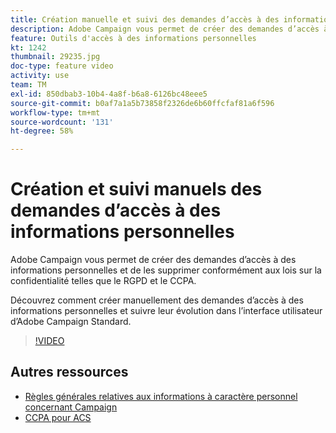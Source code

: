 ```yaml
---
title: Création manuelle et suivi des demandes d’accès à des informations personnelles via l’interface utilisateur d’Adobe Campaign
description: Adobe Campaign vous permet de créer des demandes d’accès à des informations personnelles et de les supprimer conformément aux lois sur la confidentialité telles que le RGPD et le CCPA. Découvrez comment créer manuellement des demandes d’accès à des informations personnelles et suivre leur évolution dans l’interface utilisateur d’Adobe Campaign Standard.
feature: Outils d'accès à des informations personnelles
kt: 1242
thumbnail: 29235.jpg
doc-type: feature video
activity: use
team: TM
exl-id: 850dbab3-10b4-4a8f-b6a8-6126bc48eee5
source-git-commit: b0af7a1a5b73858f2326de6b60ffcfaf81a6f596
workflow-type: tm+mt
source-wordcount: '131'
ht-degree: 58%

---
```


# Création et suivi manuels des demandes d’accès à des informations personnelles

Adobe Campaign vous permet de créer des demandes d’accès à des informations personnelles et de les supprimer conformément aux lois sur la confidentialité telles que le RGPD et le CCPA.

Découvrez comment créer manuellement des demandes d’accès à des informations personnelles et suivre leur évolution dans l’interface utilisateur d’Adobe Campaign Standard.

>[!VIDEO](https://video.tv.adobe.com/v/29235?quality=12)

## Autres ressources

* [Règles générales relatives aux informations à caractère personnel concernant Campaign](https://experienceleague.corp.adobe.com/docs/campaign-standard/using/getting-started/privacy/privacy-management.html)
* [CCPA pour ACS](https://experienceleague.adobe.com/docs/campaign-standard/using/getting-started/privacy/privacy-requests.html?lang=en#privacy-requests)
